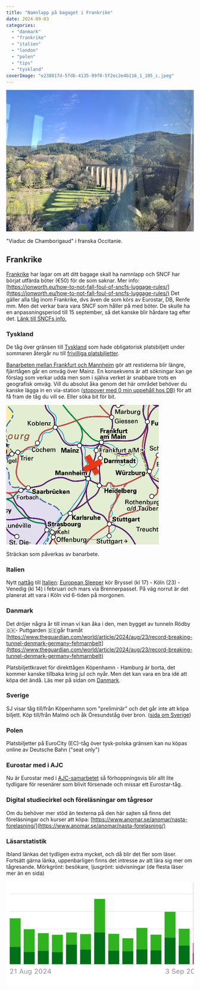 ```yaml
---
title: "Namnlapp på bagaget i Frankrike"
date: 2024-09-03
categories: 
  - "danmark"
  - "frankrike"
  - "italien"
  - "london"
  - "polen"
  - "tips"
  - "tyskland"
coverImage: "e238817d-5fdb-4135-99f0-5f2ec2e4b116_1_105_c.jpeg"
---
```


 

![](images/namnlapp-pa-bagaget-i-frankrike_2.jpeg?w=1024)

<figcaption>

"Viaduc de Chamborigaud" i franska Occitanie.

</figcaption>

 

## Frankrike

[Frankrike](https://www.trainfo.eu/frankrike/) har lagar om att ditt bagage skall ha namnlapp och SNCF har börjat utfärda böter (€50) för de som saknar. Mer info: [https://jonworth.eu/how-to-not-fall-foul-of-sncfs-luggage-rules/](https://jonworth.eu/how-to-not-fall-foul-of-sncfs-luggage-rules/) Det gäller alla tåg inom Frankrike, dvs även de som körs av Eurostar, DB, Renfe mm. Men det verkar bara vara SNCF som håller på med böter. De skulle ha en anpassningsperiod till 15 september, så det kanske blir hårdare tag efter det. [Länk till SNCFs info.](https://www.sncf-connect.com/en-en/help/transport-luggage)

### Tyskland

De tåg över gränsen till [Tyskland](https://www.trainfo.eu/tyskland/) som hade obligatorisk platsbiljett under sommaren återgår nu till [frivilliga platsbiljetter](https://www.trainfo.eu/platsbiljettskrav-eller-inte/).

[Banarbeten mellan Frankfurt och Mannheim](https://int.bahn.de/en/booking-information/construction-sites/frankfurt-mannheim-riedbahn) gör att restiderna blir längre, fjärrtågen går en omväg över Mainz. En konsekvens är att sökningar kan ge förslag som verkar udda men som i själva verket är snabbare trots en geografisk omväg. Vill du absolut åka genom det här området behöver du kanske lägga in en via-station ([stopover med 0 min uppehåll hos DB)](https://www.trainfo.eu/platsbokning-med-db/) för att få fram de tåg du vill se. Eller söka bit för bit.

 

![](images/namnlapp-pa-bagaget-i-frankrike_5.png?w=410)

<figcaption>

Sträckan som påverkas av banarbete.

</figcaption>

 

### Italien

Nytt [nattåg](https://www.trainfo.eu/nattag/) till [Italien](https://www.trainfo.eu/italien/): [European Sleeper](https://www.europeansleeper.eu) kör Bryssel (kl 17) - Köln (23) - Venedig (kl 14) i februari och mars via Brennerpasset. På väg norrut är det planerat att vara i Köln vid 6-tiden på morgonen.

### Danmark

Det dröjer några år till innan vi kan åka i den, men bygget av tunneln Rödby 🇩🇰- Puttgarden 🇩🇪går framåt [https://www.theguardian.com/world/article/2024/aug/23/record-breaking-tunnel-denmark-germany-fehmarnbelt](https://www.theguardian.com/world/article/2024/aug/23/record-breaking-tunnel-denmark-germany-fehmarnbelt)

Platsbiljettkravet för direkttågen Köpenhamn - Hamburg är borta, det kommer kanske tillbaka kring jul och nyår. Men det kan vara en bra idé att köpa det ändå. Läs mer på sidan om [Danmark](https://www.trainfo.eu/danmark/).

### Sverige

SJ visar tåg till/från Köpenhamn som "preliminär" och det går inte att köpa biljett. Köp till/från Malmö och åk Öresundståg över bron. ([sida om Sverige](https://www.trainfo.eu/sverige/))

### Polen

Platsbiljetter på EuroCity (EC)-tåg över tysk-polska gränsen kan nu köpas online av Deutsche Bahn ("seat only")

### Eurostar med i AJC

Nu är Eurostar med i [AJC-samarbetet](https://www.trainfo.eu/forseningar/#AJCSJ) så förhoppningsvis blir allt lite tydligare för resenärer som blivit försenade och missar ett Eurostar-tåg.

### Digital studiecirkel och föreläsningar om tågresor

Om du behöver mer stöd än texterna på den här sajten så finns det föreläsningar och kurser att köpa: [https://www.anomar.se/anomar/nasta-forelasning/](https://www.anomar.se/anomar/nasta-forelasning/)

### Läsarstatistik

Ibland länkas det tydligen extra mycket, och då blir det fler som läser. Fortsätt gärna länka, uppenbarligen finns det intresse av att lära sig mer om tågresande. Mörkgrönt: besökare, ljusgrönt: sidvisningar (de flesta läser mer än en sida)

![](images/namnlapp-pa-bagaget-i-frankrike_4.jpeg?w=652)
